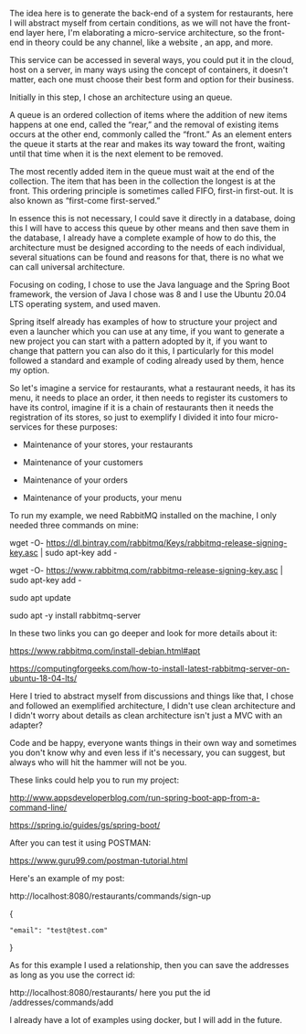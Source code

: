 The idea here is to generate the back-end of a system for restaurants, here I will abstract myself from certain conditions, as we will not have the front-end layer here, I'm elaborating a micro-service architecture, so the front-end in theory could be any channel, like a website , an app, and more.



This service can be accessed in several ways, you could put it in the cloud, host on a server, in many ways using the concept of containers, it doesn't matter, each one must choose their best form and option for their business.


Initially in this step, I chose an architecture using an queue.


A queue is an ordered collection of items where the addition of new items happens at one end, called the “rear,” and the removal of existing items occurs at the other end, commonly called the “front.” As an element enters the queue it starts at the rear and makes its way toward the front, waiting until that time when it is the next element to be removed.


The most recently added item in the queue must wait at the end of the collection. The item that has been in the collection the longest is at the front. This ordering principle is sometimes called FIFO, first-in first-out. It is also known as “first-come first-served.”


In essence this is not necessary, I could save it directly in a database, doing this I will have to access this queue by other means and then save them in the database, I already have a complete example of how to do this, the architecture must be designed according to the needs of each individual, several situations can be found and reasons for that, there is no what we can call universal architecture.


Focusing on coding, I chose to use the Java language and the Spring Boot framework, the version of Java I chose was 8 and I use the Ubuntu 20.04 LTS operating system, and used maven.


Spring itself already has examples of how to structure your project and even a launcher which you can use at any time, if you want to generate a new project you can start with a pattern adopted by it, if you want to change that pattern you can also do it this, I particularly for this model followed a standard and example of coding already used by them, hence my option.


So let's imagine a service for restaurants, what a restaurant needs, it has its menu, it needs to place an order, it then needs to register its customers to have its control, imagine if it is a chain of restaurants then it needs the registration of its stores, so just to exemplify I divided it into four micro-services for these purposes:


- Maintenance of your stores, your restaurants

- Maintenance of your customers

- Maintenance of your orders

- Maintenance of your products, your menu


To run my example, we need RabbitMQ installed on the machine, I only needed three commands on mine:


wget -O- https://dl.bintray.com/rabbitmq/Keys/rabbitmq-release-signing-key.asc | sudo apt-key add -

wget -O- https://www.rabbitmq.com/rabbitmq-release-signing-key.asc | sudo apt-key add -


sudo apt update

sudo apt -y install rabbitmq-server



In these two links you can go deeper and look for more details about it:



https://www.rabbitmq.com/install-debian.html#apt



https://computingforgeeks.com/how-to-install-latest-rabbitmq-server-on-ubuntu-18-04-lts/



Here I tried to abstract myself from discussions and things like that, I chose and followed an exemplified architecture, I didn't use clean architecture and I didn't worry about details as clean architecture isn't just a MVC with an adapter?


Code and be happy, everyone wants things in their own way and sometimes you don't know why and even less if it's necessary, you can suggest, but always who will hit the hammer will not be you.


These links could help you to run my project:



http://www.appsdeveloperblog.com/run-spring-boot-app-from-a-command-line/



https://spring.io/guides/gs/spring-boot/


After you can test it using POSTMAN:


https://www.guru99.com/postman-tutorial.html


Here's an example of my post:



http://localhost:8080/restaurants/commands/sign-up


{

    "email": "test@test.com"

}



As for this example I used a relationship, then you can save the addresses as long as you use the correct id:


http://localhost:8080/restaurants/ here you put the id /addresses/commands/add


I already have a lot of examples using docker, but I will add in the future.